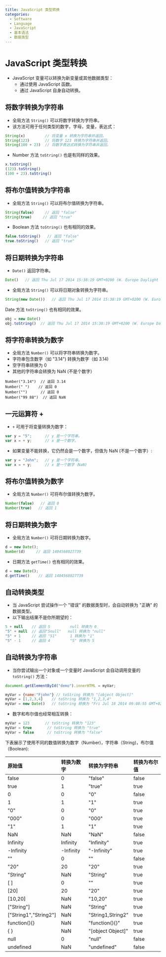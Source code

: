 ```yaml
---
title: JavaScript 类型转换
categories:
  - Software
  - Language
  - JavaScript
  - 基本语法
  - 数据类型
---
```

# JavaScript 类型转换

- JavaScript 变量可以转换为新变量或其他数据类型：
    - 通过使用 JavaScript 函数。
    - 通过 JavaScript 自身自动转换。

## 将数字转换为字符串

- 全局方法 `String()` 可以将数字转换为字符串。
- 该方法可用于任何类型的数字，字母，变量，表达式：

```js
String(x)         // 将变量 x 转换为字符串并返回。
String(123)       // 将数字 123 转换为字符串并返回。
String(100 + 23)  // 将数字表达式转换为字符串并返回。
```

- Number 方法 `toString()` 也是有同样的效果。

```js
x.toString()
(123).toString()
(100 + 23).toString()
```

## 将布尔值转换为字符串

- 全局方法 `String()` 可以将布尔值转换为字符串。

```js
String(false)     // 返回 "false"
String(true)     // 返回 "true"
```

- Boolean 方法 `toString()` 也有相同的效果。

```js
false.toString()   // 返回 "false"
true.toString()   // 返回 "true"
```

## 将日期转换为字符串

- `Date()` 返回字符串。

```js
Date()   // 返回 Thu Jul 17 2014 15:38:19 GMT+0200 (W. Europe Daylight Time)
```

- 全局方法 `String()` 可以将日期对象转换为字符串。

```js
String(new Date())   // 返回 Thu Jul 17 2014 15:38:19 GMT+0200 (W. Europe Daylight Time)
```

Date 方法 `toString()` 也有相同的效果。

```js
obj = new Date()
obj.toString()  // 返回 Thu Jul 17 2014 15:38:19 GMT+0200 (W. Europe Daylight Time)
```

## 将字符串转换为数字

- 全局方法 `Number()` 可以将字符串转换为数字。
- 字符串包含数字（如 "3.14") 转换为数字（如 3.14)
- 空字符串转换为 0
- 其他的字符串会转换为 NaN (不是个数字）

```
Number("3.14")  // 返回 3.14
Number(" ")    // 返回 0
Number("")    	// 返回 0
Number("99 88")  // 返回 NaN
```

## 一元运算符 +

- `+` 可用于将变量转换为数字：

```js
var y = "5";      // y 是一个字符串。
var x = + y;      // x 是一个数字。
```

- 如果变量不能转换，它仍然会是一个数字，但值为 NaN (不是一个数字）:

```js
var y = "John";   // y 是一个字符串。
var x = + y;      // x 是一个数字（NaN)
```

## 将布尔值转换为数字

- 全局方法 `Number()` 可将布尔值转换为数字。

```js
Number(false)   // 返回 0
Number(true)   // 返回 1
```

## 将日期转换为数字

- 全局方法 `Number()` 可将日期转换为数字。

```js
d = new Date();
Number(d)     // 返回 1404568027739
```

- 日期方法 `getTime()` 也有相同的效果。

```js
d = new Date();
d.getTime()    // 返回 1404568027739
```

## 自动转换类型

- 当 JavaScript 尝试操作一个 "错误" 的数据类型时，会自动转换为 "正确" 的数据类型。
- 以下输出结果不是你所期望的：

```js
5 + null    // 返回 5         null 转换为 0
"5" + null  // 返回"5null"   null 转换为 "null"
"5" + 1     // 返回 "51"      1 转换为 "1"
"5" - 1     // 返回 4         "5" 转换为 5
```

## 自动转换为字符串

- 当你尝试输出一个对象或一个变量时 JavaScript 会自动调用变量的 `toString()` 方法：

```js
document.getElementById("demo").innerHTML = myVar;

myVar = {name:"Fjohn"} // toString 转换为 "[object Object]"
myVar = [1,2,3,4]    // toString 转换为 "1,2,3,4"
myVar = new Date()   // toString 转换为 "Fri Jul 18 2014 09:08:55 GMT+0200"
```

- 数字和布尔值也经常相互转换：

```js
myVar = 123       // toString 转换为 "123"
myVar = true       // toString 转换为 "true"
myVar = false      // toString 转换为 "false"
```

下表展示了使用不同的数值转换为数字（Number)，字符串（String)，布尔值（Boolean):

| 原始值              | 转换为数字 | 转换为字符串      | 转换为布尔值 |
| :------------------ | :--------- | :---------------- | :----------- |
| false               | 0          | "false"           | false        |
| true                | 1          | "true"            | true         |
| 0                   | 0          | "0"               | false        |
| 1                   | 1          | "1"               | true         |
| "0"                 | 0          | "0"               | true         |
| "000"               | 0          | "000"             | true         |
| "1"                 | 1          | "1"               | true         |
| NaN                 | NaN        | "NaN"             | false        |
| Infinity            | Infinity   | "Infinity"        | true         |
| -Infinity           | -Infinity  | "-Infinity"       | true         |
| ""                  | 0          | ""                | false        |
| "20"                | 20         | "20"              | true         |
| "String"            | NaN        | "String"          | true         |
| [ ]                 | 0          | ""                | true         |
| [20]                | 20         | "20"              | true         |
| [10,20]             | NaN        | "10,20"           | true         |
| ["String"]          | NaN        | "String"          | true         |
| ["String1","String2"] | NaN        | "String1,String2"   | true         |
| function(){}        | NaN        | "function(){}"    | true         |
| { }                 | NaN        | "[object Object]" | true         |
| null                | 0          | "null"            | false        |
| undefined           | NaN        | "undefined"       | false        |